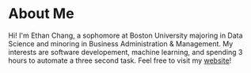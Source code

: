 # About Me
Hi! I'm Ethan Chang, a sophomore at Boston University majoring in Data Science and minoring in Business Administration & Management. My interests are software developement, machine learning, and spending 3 hours to automate a three second task. Feel free to visit my <a href="https://ethanc-ec.github.io/profile-website/" target="_blank" rel="noopener noreferrer">website</a>!

